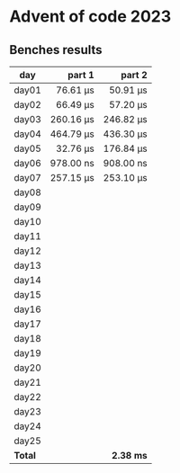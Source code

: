 # Advent of code 2023

## Benches results
| day   |   part 1  |   part 2  | 
|-------|----------:|----------:|
| day01 |  76.61 μs |  50.91 μs |
| day02 |  66.49 μs |  57.20 μs |
| day03 | 260.16 μs | 246.82 μs |
| day04 | 464.79 μs | 436.30 μs |
| day05 |  32.76 μs | 176.84 μs |
| day06 | 978.00 ns | 908.00 ns |
| day07 | 257.15 μs | 253.10 μs |
| day08 |           |           |
| day09 |           |           |
| day10 |           |           |
| day11 |           |           |
| day12 |           |           |
| day13 |           |           |
| day14 |           |           |
| day15 |           |           |
| day16 |           |           |
| day17 |           |           |
| day18 |           |           |
| day19 |           |           |
| day20 |           |           |
| day21 |           |           |
| day22 |           |           |
| day23 |           |           |
| day24 |           |           |
| day25 |           |           |
|**Total**|           |**2.38 ms** |